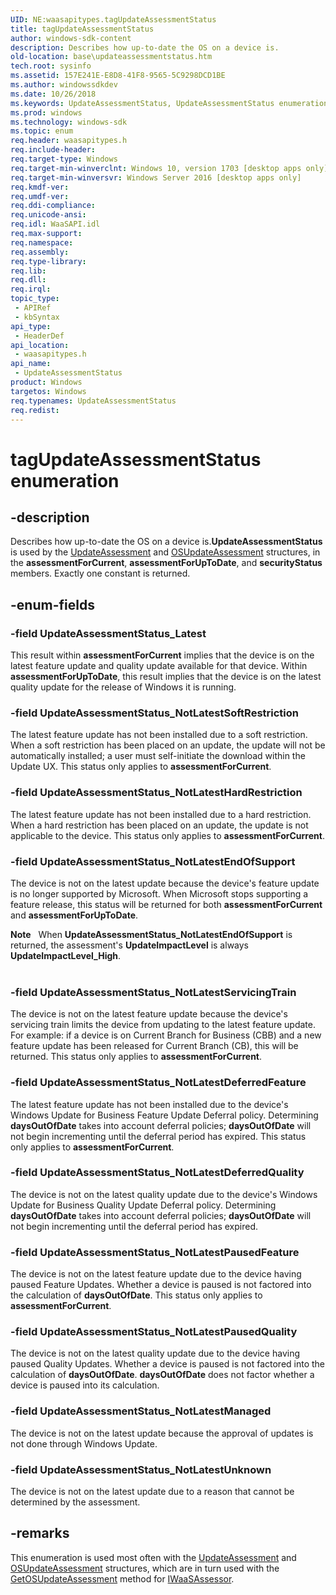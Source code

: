 ```yaml
---
UID: NE:waasapitypes.tagUpdateAssessmentStatus
title: tagUpdateAssessmentStatus
author: windows-sdk-content
description: Describes how up-to-date the OS on a device is.
old-location: base\updateassessmentstatus.htm
tech.root: sysinfo
ms.assetid: 157E241E-E8D8-41F8-9565-5C9298DCD1BE
ms.author: windowssdkdev
ms.date: 10/26/2018
ms.keywords: UpdateAssessmentStatus, UpdateAssessmentStatus enumeration, UpdateAssessmentStatus_Latest, UpdateAssessmentStatus_NotLatestDeferredFeature, UpdateAssessmentStatus_NotLatestDeferredQuality, UpdateAssessmentStatus_NotLatestEndOfSupport, UpdateAssessmentStatus_NotLatestHardRestriction, UpdateAssessmentStatus_NotLatestManaged, UpdateAssessmentStatus_NotLatestPausedFeature, UpdateAssessmentStatus_NotLatestPausedQuality, UpdateAssessmentStatus_NotLatestServicingTrain, UpdateAssessmentStatus_NotLatestSoftRestriction, UpdateAssessmentStatus_NotLatestUnknown, base.updateassessmentstatus, tagUpdateAssessmentStatus, waasapitypes/ UpdateAssessmentStatus_Latest, waasapitypes/ UpdateAssessmentStatus_NotLatestDeferredFeature, waasapitypes/ UpdateAssessmentStatus_NotLatestDeferredQuality, waasapitypes/ UpdateAssessmentStatus_NotLatestEndOfSupport, waasapitypes/ UpdateAssessmentStatus_NotLatestHardRestriction, waasapitypes/ UpdateAssessmentStatus_NotLatestManaged, waasapitypes/ UpdateAssessmentStatus_NotLatestPausedFeature, waasapitypes/ UpdateAssessmentStatus_NotLatestPausedQuality, waasapitypes/ UpdateAssessmentStatus_NotLatestServicingTrain, waasapitypes/ UpdateAssessmentStatus_NotLatestSoftRestriction, waasapitypes/ UpdateAssessmentStatus_NotLatestUnknown, waasapitypes/UpdateAssessmentStatus
ms.prod: windows
ms.technology: windows-sdk
ms.topic: enum
req.header: waasapitypes.h
req.include-header: 
req.target-type: Windows
req.target-min-winverclnt: Windows 10, version 1703 [desktop apps only]
req.target-min-winversvr: Windows Server 2016 [desktop apps only]
req.kmdf-ver: 
req.umdf-ver: 
req.ddi-compliance: 
req.unicode-ansi: 
req.idl: WaaSAPI.idl
req.max-support: 
req.namespace: 
req.assembly: 
req.type-library: 
req.lib: 
req.dll: 
req.irql: 
topic_type:
 - APIRef
 - kbSyntax
api_type:
 - HeaderDef
api_location:
 - waasapitypes.h
api_name:
 - UpdateAssessmentStatus
product: Windows
targetos: Windows
req.typenames: UpdateAssessmentStatus
req.redist: 
---
```


# tagUpdateAssessmentStatus enumeration


## -description


Describes how up-to-date the OS on a device is.<b>UpdateAssessmentStatus</b> is used by the <a href="https://msdn.microsoft.com/BD456DF6-4A29-41B4-8EB4-8F29910981E7">UpdateAssessment</a> and <a href="https://msdn.microsoft.com/D76D0587-E31E-48D2-9DF6-33444E4CA325">OSUpdateAssessment</a> structures, in the <b>assessmentForCurrent</b>, <b>assessmentForUpToDate</b>, and <b>securityStatus</b> members. Exactly one constant is returned.


## -enum-fields




### -field UpdateAssessmentStatus_Latest

This result within <b>assessmentForCurrent</b> implies that the device is on the latest feature update and quality update available for that device. Within <b>assessmentForUpToDate</b>, this result implies that the device is on the latest quality update for the release of Windows it is running.


### -field UpdateAssessmentStatus_NotLatestSoftRestriction

The latest feature update has not been installed due to a soft restriction. When a soft restriction has been placed on an update, the update will not be automatically installed; a user must self-initiate the download within the Update UX. This status only applies to <b>assessmentForCurrent</b>.


### -field UpdateAssessmentStatus_NotLatestHardRestriction

The latest feature update has not been installed due to a hard restriction. When a hard restriction has been placed on an update, the update is not applicable to the device. This status only applies to <b>assessmentForCurrent</b>.


### -field UpdateAssessmentStatus_NotLatestEndOfSupport

The device is not on the latest update because the device's feature update is no longer supported by Microsoft. When Microsoft stops supporting a feature release, this status will be returned for both <b>assessmentForCurrent</b> and <b>assessmentForUpToDate</b>. 
 


<div class="alert"><b>Note</b>   When <b>UpdateAssessmentStatus_NotLatestEndOfSupport</b> is returned, the assessment's <b>UpdateImpactLevel</b> is always <b>UpdateImpactLevel_High</b>.</div>
<div> </div>

### -field UpdateAssessmentStatus_NotLatestServicingTrain

The device is not on the latest feature update because the device's servicing train limits the device from updating to the latest feature update. For example: if a device is on Current Branch for Business (CBB) and a new feature update has been released for Current Branch (CB), this will be returned. This status only applies to <b>assessmentForCurrent</b>.


### -field UpdateAssessmentStatus_NotLatestDeferredFeature

The latest feature update has not been installed due to the device's Windows Update for Business Feature Update Deferral policy. Determining <b>daysOutOfDate</b> takes into account deferral policies; <b>daysOutOfDate</b> will not begin incrementing until the deferral period has expired. This status only applies to <b>assessmentForCurrent</b>.


### -field UpdateAssessmentStatus_NotLatestDeferredQuality

The device is not on the latest quality update due to the device's Windows Update for Business Quality Update Deferral policy.  Determining <b>daysOutOfDate</b> takes into account deferral policies; <b>daysOutOfDate</b> will not begin incrementing until the deferral period has expired. 


### -field UpdateAssessmentStatus_NotLatestPausedFeature

The device is not on the latest feature update due to the device having paused Feature Updates. Whether a device is paused is not factored into the calculation of <b>daysOutOfDate</b>. This status only applies to <b>assessmentForCurrent</b>.


### -field UpdateAssessmentStatus_NotLatestPausedQuality

The device is not on the latest quality update due to the device having paused Quality Updates. Whether a device is paused is not factored into the calculation of <b>daysOutOfDate</b>. <b>daysOutOfDate</b> does not factor whether a device is paused into its calculation. 


### -field UpdateAssessmentStatus_NotLatestManaged

The device is not on the latest update because the approval of updates is not done through Windows Update. 


### -field UpdateAssessmentStatus_NotLatestUnknown

The device is not on the latest update due to a reason that cannot be determined by the assessment. 


## -remarks



This enumeration is used most often with the <a href="https://msdn.microsoft.com/BD456DF6-4A29-41B4-8EB4-8F29910981E7">UpdateAssessment</a>  and <a href="https://msdn.microsoft.com/D76D0587-E31E-48D2-9DF6-33444E4CA325">OSUpdateAssessment</a> structures, which are in turn used with the <a href="https://msdn.microsoft.com/3123362E-6A1C-49BD-BE9C-0B8506EA944B">GetOSUpdateAssessment</a> method for <a href="https://msdn.microsoft.com/CE5D99C9-2348-4566-AC94-DFBA5B583503">IWaaSAssessor</a>.



